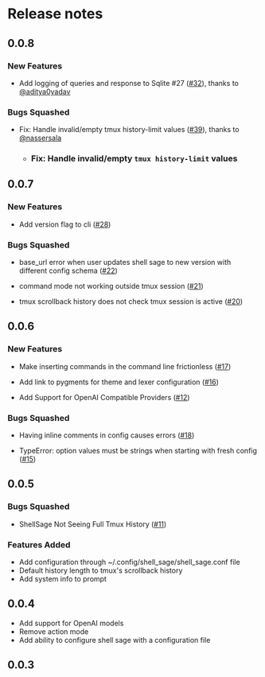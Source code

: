 # Release notes

<!-- do not remove -->

## 0.0.8

### New Features

- Add logging of queries and response to Sqlite #27 ([#32](https://github.com/AnswerDotAI/shell_sage/pull/32)), thanks to [@aditya0yadav](https://github.com/aditya0yadav)

### Bugs Squashed

- Fix: Handle invalid/empty tmux history-limit values ([#39](https://github.com/AnswerDotAI/shell_sage/pull/39)), thanks to [@nassersala](https://github.com/nassersala)
  - ### **Fix: Handle invalid/empty `tmux history-limit` values**  

## 0.0.7

### New Features

- Add version flag to cli ([#28](https://github.com/AnswerDotAI/shell_sage/issues/28))

### Bugs Squashed

- base_url error when user updates shell sage to new version with different config schema ([#22](https://github.com/AnswerDotAI/shell_sage/issues/22))

- command mode not working outside tmux session ([#21](https://github.com/AnswerDotAI/shell_sage/issues/21))

- tmux scrollback history does not check tmux session is active ([#20](https://github.com/AnswerDotAI/shell_sage/issues/20))


## 0.0.6

### New Features

- Make inserting commands in the command line frictionless ([#17](https://github.com/AnswerDotAI/shell_sage/issues/17))

- Add link to pygments for theme and lexer configuration ([#16](https://github.com/AnswerDotAI/shell_sage/issues/16))

- Add Support for OpenAI Compatible Providers ([#12](https://github.com/AnswerDotAI/shell_sage/issues/12))

### Bugs Squashed

- Having inline comments in config causes errors ([#18](https://github.com/AnswerDotAI/shell_sage/issues/18))

- TypeError: option values must be strings when starting with fresh config ([#15](https://github.com/AnswerDotAI/shell_sage/issues/15))


## 0.0.5


### Bugs Squashed

- ShellSage Not Seeing Full Tmux History ([#11](https://github.com/AnswerDotAI/shell_sage/issues/11))

### Features Added

- Add configuration through ~/.config/shell_sage/shell_sage.conf file
- Default history length to tmux's scrollback history 
- Add system info to prompt

## 0.0.4

- Add support for OpenAI models
- Remove action mode
- Add ability to configure shell sage with a configuration file


## 0.0.3



